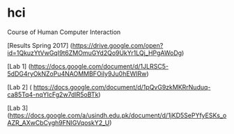 
# hci
Course of Human Computer Interaction

[Results Spring 2017] (https://drive.google.com/open?id=1QkuzYtVwGqI9t6ZMOmuGYd2Qo9UkYr1LQj_HPgAWoDg)

[Lab 1]  (https://docs.google.com/document/d/1JLRSC5-5dDG4ryOkNZoPu4NAOMMBFOiIy9Ju0hEWIRw)


[Lab 2] ( https://docs.google.com/document/d/1pQvG9zkMKRrNuduq-ca85Tq4-nqYIcFg2w7dlR5oBTk)


[Lab 3] (https://docs.google.com/a/usindh.edu.pk/document/d/1jKD5SePYfyESKs_oAZR_AXwCbCygh9FNIGVqoskY2_U)
